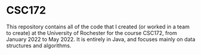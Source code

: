 # CSC172
This repository contains all of the code that I created (or worked in a team to create) at the University of Rochester for the course CSC172, from January 2022 to May 2022. It is entirely in Java, and focuses mainly on data structures and algorithms. 
